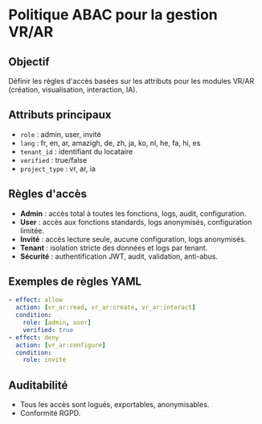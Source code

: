 # Politique ABAC pour la gestion VR/AR

## Objectif
Définir les règles d'accès basées sur les attributs pour les modules VR/AR (création, visualisation, interaction, IA).

## Attributs principaux
- `role` : admin, user, invité
- `lang` : fr, en, ar, amazigh, de, zh, ja, ko, nl, he, fa, hi, es
- `tenant_id` : identifiant du locataire
- `verified` : true/false
- `project_type` : vr, ar, ia

## Règles d'accès
- **Admin** : accès total à toutes les fonctions, logs, audit, configuration.
- **User** : accès aux fonctions standards, logs anonymisés, configuration limitée.
- **Invité** : accès lecture seule, aucune configuration, logs anonymisés.
- **Tenant** : isolation stricte des données et logs par tenant.
- **Sécurité** : authentification JWT, audit, validation, anti-abus.

## Exemples de règles YAML
```yaml
- effect: allow
  action: [vr_ar:read, vr_ar:create, vr_ar:interact]
  condition:
    role: [admin, user]
    verified: true
- effect: deny
  action: [vr_ar:configure]
  condition:
    role: invité
```

## Auditabilité
- Tous les accès sont logués, exportables, anonymisables.
- Conformité RGPD.
